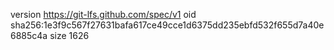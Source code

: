 version https://git-lfs.github.com/spec/v1
oid sha256:1e3f9c567f27631bafa617ce49cce1d6375dd235ebfd532f655d7a40e6885c4a
size 1626
